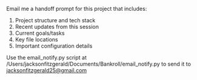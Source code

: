 Email me a handoff prompt for this project that includes:
1. Project structure and tech stack
2. Recent updates from this session
3. Current goals/tasks
4. Key file locations
5. Important configuration details

Use the email_notify.py script at /Users/jacksonfitzgerald/Documents/Bankroll/email_notify.py to send it to jacksonfitzgerald25@gmail.com

